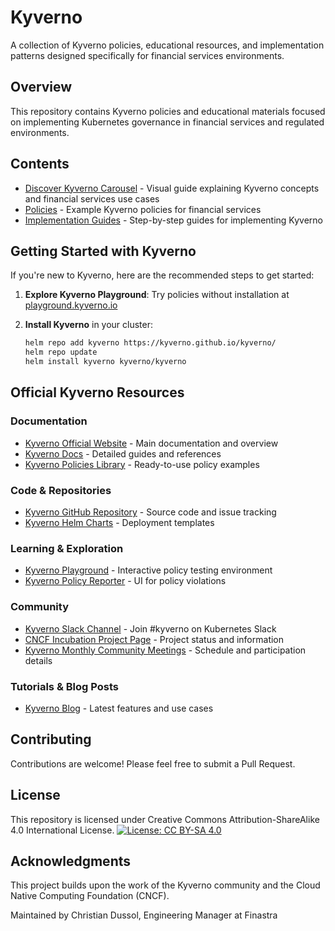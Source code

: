 # Kyverno

A collection of Kyverno policies, educational resources, and implementation patterns designed specifically for financial services environments.

## Overview

This repository contains Kyverno policies and educational materials focused on implementing Kubernetes governance in financial services and regulated environments.

## Contents

- [Discover Kyverno Carousel](./carousel/) - Visual guide explaining Kyverno concepts and financial services use cases
- [Policies](./policies/) - Example Kyverno policies for financial services
- [Implementation Guides](./guides/) - Step-by-step guides for implementing Kyverno

## Getting Started with Kyverno

If you're new to Kyverno, here are the recommended steps to get started:

1. **Explore Kyverno Playground**: Try policies without installation at [playground.kyverno.io](https://playground.kyverno.io/)

2. **Install Kyverno** in your cluster:
   ```bash
   helm repo add kyverno https://kyverno.github.io/kyverno/
   helm repo update
   helm install kyverno kyverno/kyverno

## Official Kyverno Resources

### Documentation
* [Kyverno Official Website](https://kyverno.io/) - Main documentation and overview
* [Kyverno Docs](https://kyverno.io/docs/) - Detailed guides and references
* [Kyverno Policies Library](https://kyverno.io/policies/) - Ready-to-use policy examples

### Code & Repositories
* [Kyverno GitHub Repository](https://github.com/kyverno/kyverno) - Source code and issue tracking
* [Kyverno Helm Charts](https://github.com/kyverno/kyverno/tree/main/charts) - Deployment templates

### Learning & Exploration
* [Kyverno Playground](https://playground.kyverno.io/) - Interactive policy testing environment
* [Kyverno Policy Reporter](https://github.com/kyverno/policy-reporter) - UI for policy violations

### Community
* [Kyverno Slack Channel](https://kubernetes.slack.com/archives/CLGR9BJU9) - Join #kyverno on Kubernetes Slack
* [CNCF Incubation Project Page](https://www.cncf.io/projects/kyverno/) - Project status and information
* [Kyverno Monthly Community Meetings](https://kyverno.io/community/) - Schedule and participation details

### Tutorials & Blog Posts
* [Kyverno Blog](https://kyverno.io/blog/) - Latest features and use cases

## Contributing
Contributions are welcome! Please feel free to submit a Pull Request.

## License
This repository is licensed under Creative Commons Attribution-ShareAlike 4.0 International License.
[![License: CC BY-SA 4.0](https://img.shields.io/badge/License-CC%20BY--SA%204.0-lightgrey.svg)](https://creativecommons.org/licenses/by-sa/4.0/)

## Acknowledgments
This project builds upon the work of the Kyverno community and the Cloud Native Computing Foundation (CNCF).

Maintained by Christian Dussol, Engineering Manager at Finastra
